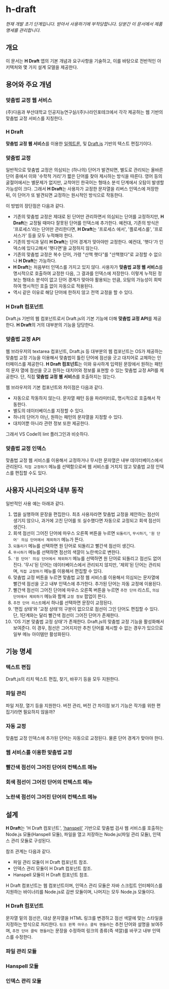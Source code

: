 # h-draft

<i>현재 개발 초기 단계입니다. 받아서 사용하기에 부적당합니다. 당분간 이 
문서에서 제품 명세를 관리합니다.</i>

## 개요

이 문서는 **H Draft** 앱의 기본 개념과 요구사항을 기술하고, 이를 바탕으로 
전반적인 아키텍처와 몇 가지 설계 모델을 제공한다.

## 용어와 주요 개념

### 맞춤법 교정 웹 서비스
(주)다음과 부산대학교 인공지능연구실/(주)나라인포테크에서 각각 제공하는 웹 
기반의 맞춤법 교정 서비스를 지칭한다.

### H Draft
**맞춤법 교정 웹 서비스**를 이용한 
[일렉트론](https://github.com/electron/electron), 및 
[Draft.js](https://github.com/facebook/draft-js) 기반의 텍스트 편집기이다.

### 맞춤법 교정
일반적으로 맞춤법 교정은 의심되는 (하나의) 단어가 발견되면, 별도로 관리되는 
올바른 단어 중에서 이와 '수학적 거리'가 짧은 단어를 찾아 제시하는 방식을 
따른다. 영어 등의 굴절어에서는 별문제가 없지만, 교착어인 한국어는 형태소 분석 
단계에서 오탐이 발생할 가능성이 크다. 그래서 **H Draft**는 사용자가 교정한 
문자열을 리버스 인덱스에 저장한 뒤, 이 단어가 또 발견되면 교정하는 원시적인 
방식으로 작동한다.

이 방법의 장단점은 다음과 같다.
* 기존의 맞춤법 교정은 제대로 된 단어만 관리하면서 의심되는 단어를 교정하지만, 
**H Draft**는 교정될 때마다 잘못된 단어를 인덱스에 추가한다. 예컨대, 
기존의 방식은 '프로세스'라는 단어만 관리한다면, **H Draft**는 '프로세스 에서', 
'플로세스를', '프로서스가' 등을 모두 누적해야 한다. 
* 기존의 방식과 달리 **H Draft**는 단어 경계가 맞아야만 교정한다. 예컨대, 
'햇다'가 인덱스에 있다고해서 '햇다면'을 교정하지 않는다.
* 기존의 맞춤법 교정은 복수 단어, 가령 "산책 햇다"를 "산책했다"로 교정할 수 
없으나 **H Draft**는 가능하다.
* **H Draft**는 처음부터 인덱스를 가지고 있지 않다. 사용자가 **맞춤법 교정 
웹 서비스**를 명시적으로 호출하여 교정한 다음, 그 결과를 인덱스에 저장한다. 
이렇게 누적된 정보는 형태소 분석이 없고 단어 경계가 맞아야 활용되는 만큼, 
오탐의 가능성이 희박하여 명시적인 호출 없이 자동으로 적용된다.
* 역시 같은 이유로 해당 단어에 한하지 않고 전역 교정을 할 수 있다.

### H Draft 컴포넌트

Draft.js 기반의 웹 컴포넌트로서 Draft.js의 기본 기능에 더해 
**맞춤법 교정 API**를 제공한다. **H Draft**의 거의 대부분의 기능을 담당한다.

### 맞춤법 교정 API
웹 브라우저의 textarea 컴포넌트, Draft.js 등 대부분의 웹 컴포넌트는 OS가 
제공하는 맞춤법 교정 기능을 이용해서 맞춤법이 틀린 단어에 점선을 긋고 
대치어로 교체하는 인터페이스를 제공한다. **H Draft 컴포넌트**는 이와 유사하게 
입력된 문장에서 원하는 패턴의 문자 열에 점선을 긋고 원하는 대치어와 정보를 
표현할 수 있는 맞춤법 교정 API를 제공한다. 단, 직접 **맞춤법 교정 웹 
서비스**를 호출하지는 않는다.

웹 브라우저의 기본 컴포넌트와 차이점은 다음과 같다.
* 자동으로 작동하지 않는다. 문자열 패턴 등을 파라미터로, 명시적으로 호출해서 
작동한다.
* 별도의 데이터베이스를 지정할 수 있다.
* 하나의 단어가 아닌, 원하는 패턴의 문자열을 지정할 수 있다.
* 대치어뿐 아니라 관련 정보 또한 제공한다.

그래서 VS Code의 lint 플러그인과 비슷하다.

### 맞춤법 교정 인덱스
맞춤법 교정 웹 서비스를 이용해서 교정하거나 무시한 문자열은 내부 
데이터베이스에서 관리된다. `직접 교정하기` 메뉴를 선택함으로써 웹 서비스를
거치지 않고 맞춤법 교정 인덱스를 편집할 수도 있다.

## 사용자 시나리오와 내부 동작

일반적인 사용 예는 아래과 같다. 

1. 앱을 실행하여 문장을 편집한다. 최초 사용자라면 맞춤법 교정을 제안하는 점선이
생기지 않으나, 과거에 고친 단어를 또 실수했다면 자동으로 교정되고 회색 
점선이 생긴다.
1. 회색 점선이 그어진 단어에 마우스 오른쪽 버튼을 누르면 `되돌리기`, 
`무시하기`, `'원 단어' 의심 단어에서 제외하기` 메뉴가 뜬다.
1. `되돌리기` 메뉴를 선택하면 원 단어로 되돌리고 빨간색 점선이 생긴다.
1. `무시하기` 메뉴를 선택하면 점선의 색깔이 노란색으로 변한다.
1. `'원 단어' 의심 단어에서 제외하기` 메뉴를 선택하면 원 단어로 되돌리고 
점선도 없어진다. '무시'된 단어는 데이터베이스에서 관리되지 않지만, '제외'된 
단어는 관리되며, `직접 교정하기` 메뉴를 이용해서 편집할 수 있다.
1. 맞춤법 교정 버튼을 누르면 맞춤법 교정 웹 서비스를 이용해서 의심되는 
문자열에 빨간색 점선을 긋고 내부 인덱스에 추가한다. 추가된 단어는 자동 교정에 
이용된다.
1. 빨간색 점선이 그어진 단어에 마우스 오른쪽 버튼을 누르면 `추천 단어` 리스트, 
`의심 단어에서 제외하기` 메뉴와 함께 `교정 정보` 팝업이 뜬다. 
1. `추천 단어 리스트`에서 하나를 선택하면 문장이 교정된다.
1. '편집 상태'와 '교정 상태'의 구분이 없으므로 점선이 그인 단어도 편집할 수 
있다. 단, 1단계와는 달리 빨간색 점선이 그어진 단어가 존재한다.
1. 'OS 기본 맞춤법 교정 상태'가 존재한다. Draft.js의 맞춤법 교정 
기능을 활성화해서 보여준다. 이 경우, 점선은 그어지지만 추천 단어를 제시할 수 
없는 경우가 있으므로 일부 메뉴 아이템만 활성화된다.

## 기능 명세
### 텍스트 편집
Draft.js의 리치 텍스트 편집, 찾기, 바꾸기 등을 모두 지원한다.

### 파일 관리
파일 저장, 열기 등을 지원한다. 버전 관리, 버전 간 차이점 보기 기능은 작가를 
위한 편집기라면 필요하지 않을까?

### 자동 교정
맞춤법 교정 인덱스에 추가된 단어는 자동으로 교정된다. 물론 단어 경계가 맞아야 
한다.

### 웹 서비스를 이용한 맞춤법 교정

### 빨간색 점선이 그어진 단어의 컨텍스트 메뉴

### 회색 점선이 그어진 단어의 컨텍스트 메뉴

### 노란색 점선이 그어진 단어의 컨텍스트 메뉴

## 설계

**H Draft**는 'H Draft 컴포넌트', 
['hanspell'](https://github.com/9beach/hanspell) 기반으로 맞춤법 검사 웹 
서비스를 호출하는 Node.js 모듈(Hanspell 모듈), 파일을 열고 저장하는 
Node.js(파일 관리 모듈), 인덱스 관리 모듈로 구성된다. 

참조 관계는 다음과 같다.
* 파일 관리 모듈이 H Draft 컴포넌트 참조.
* 인덱스 관리 모듈이 H Draft 컴포넌트 참조.
* Hanspell 모듈이 H Draft 컴포넌트 참조.

H Draft 컴포넌트는 웹 컴포넌트이며, 인덱스 관리 모듈은 자바 스크립트 
인터페이스를 지원하는 바이너리를 Node.js로 감싼 모듈이며, 나머지는 
모두 Node.js 모듈이다.

### H Draft 컴포넌트

문자열 밑의 점선은, 대상 문자열을 HTML 링크를 변경하고 점선 색깔에 맞는 
스타일을 지정하는 방식으로 처리한다. `링크 왼쪽 마우스 클릭 핸들러`는 추천 
단어와 설명을 보여주며, `추천 단어 클릭 핸들러`는 문장을 수정하여 링크의 
종류(즉 색깔)를 바꾸고 내부 인덱스를 수정한다.

### 파일 관리 모듈

### Hanspell 모듈

### 인덱스 관리 모듈

